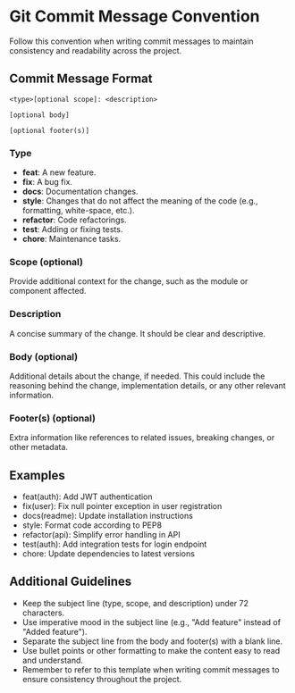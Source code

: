 # Git Commit Message Convention

Follow this convention when writing commit messages to maintain consistency and readability across the project.

## Commit Message Format
```
<type>[optional scope]: <description>

[optional body]

[optional footer(s)]
```

### Type

- **feat**: A new feature.
- **fix**: A bug fix.
- **docs**: Documentation changes.
- **style**: Changes that do not affect the meaning of the code (e.g., formatting, white-space, etc.).
- **refactor**: Code refactorings.
- **test**: Adding or fixing tests.
- **chore**: Maintenance tasks.

### Scope (optional)

Provide additional context for the change, such as the module or component affected.

### Description

A concise summary of the change. It should be clear and descriptive.

### Body (optional)

Additional details about the change, if needed. This could include the reasoning behind the change, implementation details, or any other relevant information.

### Footer(s) (optional)

Extra information like references to related issues, breaking changes, or other metadata.

## Examples

- feat(auth): Add JWT authentication
- fix(user): Fix null pointer exception in user registration
- docs(readme): Update installation instructions
- style: Format code according to PEP8
- refactor(api): Simplify error handling in API
- test(auth): Add integration tests for login endpoint
- chore: Update dependencies to latest versions

## Additional Guidelines
* Keep the subject line (type, scope, and description) under 72 characters.
* Use imperative mood in the subject line (e.g., "Add feature" instead of "Added feature").
* Separate the subject line from the body and footer(s) with a blank line.
* Use bullet points or other formatting to make the content easy to read and understand.
* Remember to refer to this template when writing commit messages to ensure consistency throughout the project.
